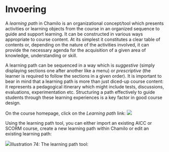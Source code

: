 # Invoering

A _learning path_ in Chamilo is an organizational concept/tool which presents activities or learning objects from the course in an organized sequence to guide and support learning. It can be constructed in various ways appropriate to course content. At its simplest it constitutes a clear table of contents or, depending on the nature of the activities involved, it can provide the necessary agenda for the acquisition of a given area of knowledge, understanding or skill.

A learning path can be sequenced in a way which is _suggestive_ \(simply displaying sections one after another like a menu\) or _prescriptive_ \(the learner is required to follow the sections in a given order\). It is important to bear in mind that a learning path is more than just diced-up course content: it represents a pedagogical itinerary which might include tests, discussions, evaluations, experimentation etc. Structuring a path effectively to guide students through these learning experiences is a key factor in good course design.

On the course homepage, click on the _Learning path_ link: ![](../../.gitbook/assets/graphics18%20%283%29.png)

Using the learning path tool, you can either import an existing AICC or SCORM course, create a new learning path within Chamilo or edit an existing learning path:

![](../../.gitbook/assets/graphics7%20%281%29.png)Illustration 74: The learning path tool:

